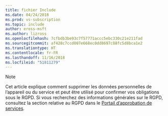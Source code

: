 ```yaml
---
title: fichier Include
ms.date: 04/24/2018
ms.prod: vs-subscription
ms.topic: include
author: eross-msft
ms.author: lizross
ms.openlocfilehash: 7cfbdb3be93c7f57771accc5ebc330c21e211fad
ms.sourcegitcommit: af428c7ccd007e668ec0dd8697c88fc5d8bca1e2
ms.translationtype: HT
ms.contentlocale: fr-FR
ms.lasthandoff: 11/16/2018
ms.locfileid: "51811279"
---
```

> [!NOTE]
> Cet article explique comment supprimer les données personnelles de l’appareil ou du service et peut être utilisé pour confirmer vos obligations sous le RGPD. Si vous recherchez des informations générales sur le RGPD, consultez la section relative au RGPD dans le [Portail d’approbation de services](https://servicetrust.microsoft.com/ViewPage/GDPRGetStarted).

[//]: # (22/05/2018 : même si ce fichier peut être orphelin, ne le supprimez pas.)